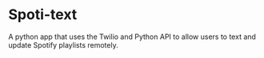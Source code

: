 # Spoti-text
A python app that uses the Twilio and Python API to allow users to text and update Spotify playlists remotely.
